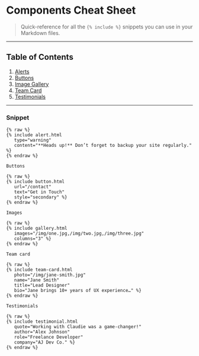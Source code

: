 # Components Cheat Sheet

> Quick-reference for all the `{% include %}` snippets you can use in your Markdown files.

---

## Table of Contents

1. [Alerts](#alerts)  
2. [Buttons](#buttons)  
3. [Image Gallery](#image-gallery)  
4. [Team Card](#team-card)  
5. [Testimonials](#testimonials)  

---



### Snippet

```liquid
{% raw %}
{% include alert.html
   type="warning"
   content="**Heads up!** Don’t forget to backup your site regularly." %}
{% endraw %}

Buttons

{% raw %}
{% include button.html
   url="/contact"
   text="Get in Touch"
   style="secondary" %}
{% endraw %}

Images

{% raw %}
{% include gallery.html
   images="/img/one.jpg,/img/two.jpg,/img/three.jpg"
   columns="3" %}
{% endraw %}

Team card

{% raw %}
{% include team-card.html
   photo="/img/jane-smith.jpg"
   name="Jane Smith"
   title="Lead Designer"
   bio="Jane brings 10+ years of UX experience…" %}
{% endraw %}

Testimonials

{% raw %}
{% include testimonial.html
   quote="Working with Claudie was a game-changer!"
   author="Alex Johnson"
   role="Freelance Developer"
   company="AJ Dev Co." %}
{% endraw %}
